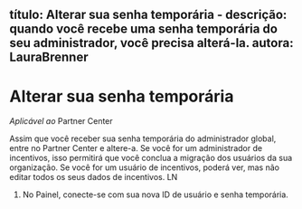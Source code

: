 
título: Alterar sua senha temporária - descrição: quando você recebe uma senha temporária do seu administrador, você precisa alterá-la.
autora: LauraBrenner
---

# <a name="change-your-temporary-password"></a>Alterar sua senha temporária

*Aplicável ao* Partner Center

Assim que você receber sua senha temporária do administrador global, entre no Partner Center e altere-a. Se você for um administrador de incentivos, isso permitirá que você conclua a migração dos usuários da sua organização. Se você for um usuário de incentivos, poderá ver, mas não editar todos os seus dados de incentivos. LN

1. No Painel, conecte-se com sua nova ID de usuário e senha temporária.